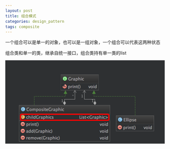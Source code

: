 ```yaml
---
layout: post
title: 组合模式
categories: design_pattern
tags: composite
---
```


一个组合可以是单一的对象，也可以是一组对象，一个组合可以代表这两种状态

组合类和单一的类，继承自统一接口，组合类持有单一类的list

![类图](/images/design_pattern/composite.png)
